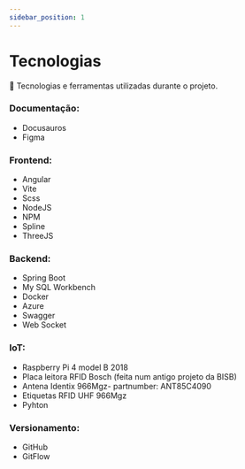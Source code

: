 ```yaml
---
sidebar_position: 1
---
```


# Tecnologias 

📱 Tecnologias e ferramentas utilizadas durante o projeto.

###  Documentação:

- Docusauros
- Figma

### Frontend:

- Angular
- Vite
- Scss
- NodeJS
- NPM
- Spline
- ThreeJS

### Backend:

- Spring Boot
- My SQL Workbench
- Docker
- Azure
- Swagger
- Web Socket

### IoT:

- Raspberry Pi 4 model B 2018
- Placa leitora RFID Bosch (feita num antigo projeto da BISB)
- Antena Identix 966Mgz- partnumber: ANT85C4090
- Etiquetas RFID UHF 966Mgz
- Pyhton

### Versionamento:

- GitHub
- GitFlow